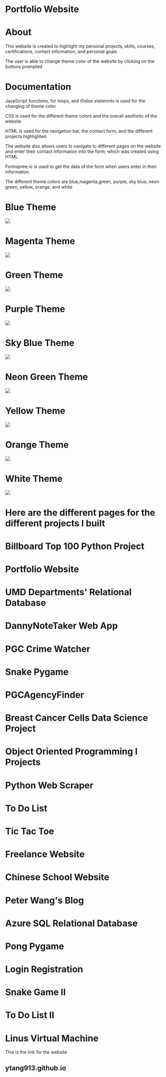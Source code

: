 # Portfolio Website

# About
This website is created to highlight my personal projects, skills, courses, certifications, contact information, and personal goals

The user is able to change theme color of the website by clicking on the buttons prompted

# Documentation

JavaScript functions, for loops, and if/else statemnts is used for the changing of theme color

CSS is used for the different theme colors and the overall aesthetic of the website

HTML is used for the navigation bar, the contact form, and the different projects highlighted

The website also allows users to navigate to different pages on the website and enter their contact information into the form, which was created using HTML

Formspree.io is used to get the data of the form when users enter in their information.

The different theme colors are blue,magenta,green, purple, sky blue, neon green, yellow, orange, and white

# Blue Theme
![](images/Portfolio%20Website/blueTheme.jpg)
# Magenta Theme
![](images/Portfolio%20Website/magentaTheme.jpg)
# Green Theme
![](images/Portfolio%20Website/greenTheme.jpg)
# Purple Theme
![](images/Portfolio%20Website/purpleTheme.jpg)
# Sky Blue Theme
![](images/Portfolio%20Website/skyblueTheme.jpg)
# Neon Green Theme
![](images/Portfolio%20Website/neonGreenTheme.jpg)
# Yellow Theme 
![](images/Portfolio%20Website/yellowTheme.jpg)
# Orange Theme
![](images/Portfolio%20Website/orangeTheme.jpg)
# White Theme
![](images/Portfolio%20Website/whiteTheme.jpg)

# Here are the different pages for the different projects I built

# Billboard Top 100 Python Project

# Portfolio Website 

# UMD Departments' Relational Database

# DannyNoteTaker Web App

# PGC Crime Watcher

# Snake Pygame

# PGCAgencyFinder

# Breast Cancer Cells Data Science Project

# Object Oriented Programming I Projects

# Python Web Scraper

# To Do List

# Tic Tac Toe

# Freelance Website

# Chinese School Website

# Peter Wang's Blog

# Azure SQL Relational Database

# Pong Pygame

# Login Registration 

# Snake Game II

# To Do List II

# Linus Virtual Machine 

This is the link for the website

## ytang913.github.io


